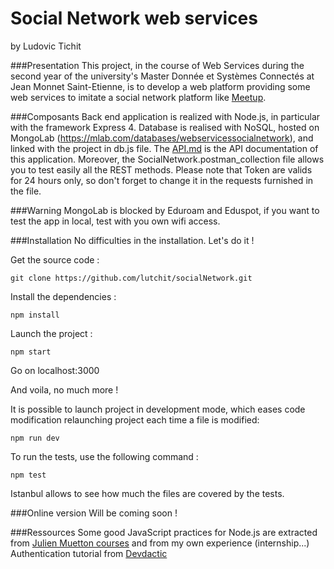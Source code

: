 # Social Network web services
by
Ludovic Tichit

###Presentation
This project, in the course of Web Services during the second year of the university's Master Donnée et Systèmes Connectés at Jean Monnet Saint-Etienne, is to develop a web platform providing some web services to imitate a social network platform like [Meetup](www.meetup.com).

###Composants
Back end application is realized with Node.js, in particular with the framework Express 4.
Database is realised with NoSQL, hosted on MongoLab (https://mlab.com/databases/webservicessocialnetwork), and linked with the project in db.js file.
The [API.md](https://github.com/lutchit/socialNetwork/blob/master/API.md) is the API documentation of this application.
Moreover, the SocialNetwork.postman_collection file allows you to test easily all the REST methods. Please note that Token are valids for 24 hours only, so don't forget to change it in the requests furnished in the file.

###Warning
MongoLab is blocked by Eduroam and Eduspot, if you want to test the app in local, test with you own wifi access.

###Installation
No difficulties in the installation. Let's do it !

Get the source code :
```
git clone https://github.com/lutchit/socialNetwork.git 
```

Install the dependencies :
```
npm install
```

Launch the project :
```
npm start
```
Go on localhost:3000

And voila, no much more !

It is possible to launch project in development mode, which eases code modification relaunching project each time a file is modified:
```
npm run dev
```

To run the tests, use the following command :
```
npm test
```
Istanbul allows to see how much the files are covered by the tests.

###Online version
Will be coming soon !

###Ressources
Some good JavaScript practices for Node.js are extracted from [Julien Muetton courses](http://edu.muetton.me/) and from my own experience (internship...)
Authentication tutorial from [Devdactic](http://devdactic.com/restful-api-user-authentication-2/)
